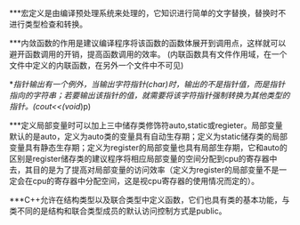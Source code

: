 ***宏定义是由编译预处理系统来处理的，它知识进行简单的文字替换，替换时不进行类型检查和转换。

***内敛函数的作用是建议编译程序将该函数的函数体展开到调用点，这样就可以避开函数调用的开销，提高函数调用的效率。
(内联函数具有文件作用域，在一个文件中定义的内联函数，在另外一个文件中不可见)

***指针输出有一个例外，当输出字符指针(char*)时，输出的不是指针值，而是指针指向的字符串；若要输出该指针的值，就需要将该字符指针强制转换为其他类型的指针。(cout<<(void*)p)

***定义局部变量时可以加上三中储存类修饰符auto,static或regieter。局部变量默认的是auto，定义为auto类的变量具有自动生存期；定义为static储存类的局部变量具有静态生存期；定义为register的局部变量也具有局部生存期，它和auto的区别是register储存类的建议程序将相应局部变量的空间分配到cpu的寄存器中去，其目的是为了提高对局部变量的访问效率（定义为register的局部变量不是一定会在cpu的寄存器中分配空间，这是视cpu寄存器的使用情况而定的）。

***C++允许在结构类型以及联合类型中定义函数，它们也具有类的基本功能，与类不同的是结构和联合类型成员的默认访问控制方式是public。

